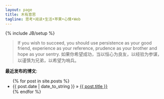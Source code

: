 ```yaml
---
layout: page
title: 木有意思
tagline: 思考•阅读•生活•苹果•心情•Web
---
```

{% include JB/setup %}

> If you wish to succeed, you should use persistence as your good friend, experience as your reference, prudence as your brother and hope as your sentry.
> 如果你希望成功，当以恒心为良友，以经验为参谋，以谨慎为兄弟，以希望为哨兵。

**最近发布的博文**:

<ul class="posts">
  {% for post in site.posts %}
    <li><span>{{ post.date | date_to_string }}</span> &raquo; <a href="{{ BASE_PATH }}{{ post.url }}">{{ post.title }}</a></li>
  {% endfor %}
</ul>



